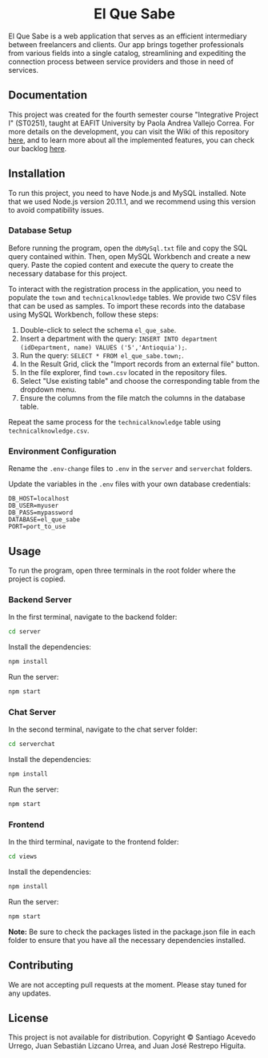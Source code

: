 <h1 align="center">El Que Sabe</h1>

El Que Sabe is a web application that serves as an efficient intermediary between freelancers and clients. Our app brings together professionals from various fields into a single catalog, streamlining and expediting the connection process between service providers and those in need of services.

## Documentation

This project was created for the fourth semester course "Integrative Project I" (ST0251), taught at EAFIT University by Paola Andrea Vallejo Correa. For more details on the development, you can visit the Wiki of this repository [here](https://github.com/NoprauxX12/NLT-El-que-sabe/wiki), and to learn more about all the implemented features, you can check our backlog [here](https://github.com/users/NoprauxX12/projects/3).

## Installation

To run this project, you need to have Node.js and MySQL installed. Note that we used Node.js version 20.11.1, and we recommend using this version to avoid compatibility issues.

### Database Setup

Before running the program, open the `dbMySql.txt` file and copy the SQL query contained within. Then, open MySQL Workbench and create a new query. Paste the copied content and execute the query to create the necessary database for this project.

To interact with the registration process in the application, you need to populate the `town` and `technicalknowledge` tables. We provide two CSV files that can be used as samples. To import these records into the database using MySQL Workbench, follow these steps:

1. Double-click to select the schema `el_que_sabe`.
2. Insert a department with the query: `INSERT INTO department (idDepartment, name) VALUES ('5','Antioquia');`.
3. Run the query: `SELECT * FROM el_que_sabe.town;`.
4. In the Result Grid, click the "Import records from an external file" button.
5. In the file explorer, find `town.csv` located in the repository files.
6. Select "Use existing table" and choose the corresponding table from the dropdown menu.
7. Ensure the columns from the file match the columns in the database table.

Repeat the same process for the `technicalknowledge` table using `technicalknowledge.csv`.

### Environment Configuration

Rename the `.env-change` files to `.env` in the `server` and `serverchat` folders.

Update the variables in the `.env` files with your own database credentials:
```env
DB_HOST=localhost
DB_USER=myuser
DB_PASS=mypassword
DATABASE=el_que_sabe
PORT=port_to_use
```

## Usage

To run the program, open three terminals in the root folder where the project is copied.

### Backend Server

In the first terminal, navigate to the backend folder:

```bash
cd server
```
Install the dependencies:
```bash
npm install
```
Run the server:
```bash
npm start
```

### Chat Server

In the second terminal, navigate to the chat server folder:
```bash
cd serverchat
```
Install the dependencies:
```bash
npm install
```
Run the server:
```bash
npm start
```

### Frontend

In the third terminal, navigate to the frontend folder:
```bash
cd views
```
Install the dependencies:
```bash
npm install
```
Run the server:
```bash
npm start
```
**Note:** Be sure to check the packages listed in the package.json file in each folder to ensure that you have all the necessary dependencies installed.

## Contributing
We are not accepting pull requests at the moment. Please stay tuned for any updates.

## License
This project is not available for distribution. Copyright © Santiago Acevedo Urrego, Juan Sebastián Lizcano Urrea, and Juan José Restrepo Higuita.
